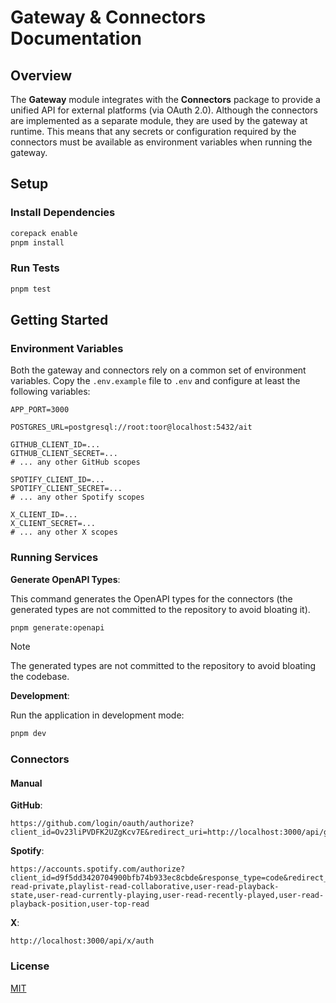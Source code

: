 # Gateway & Connectors Documentation

## Overview

The **Gateway** module integrates with the **Connectors** package to provide a unified API for external platforms (via OAuth 2.0). Although the connectors are implemented as a separate module, they are used by the gateway at runtime. This means that any secrets or configuration required by the connectors must be available as environment variables when running the gateway.

## Setup

### Install Dependencies

```bash
corepack enable
pnpm install
```

### Run Tests

```bash
pnpm test
```

## Getting Started


### Environment Variables

Both the gateway and connectors rely on a common set of environment variables. Copy the `.env.example` file to `.env` and configure at least the following variables:

```dotenv
APP_PORT=3000

POSTGRES_URL=postgresql://root:toor@localhost:5432/ait

GITHUB_CLIENT_ID=...
GITHUB_CLIENT_SECRET=...
# ... any other GitHub scopes

SPOTIFY_CLIENT_ID=...
SPOTIFY_CLIENT_SECRET=...
# ... any other Spotify scopes

X_CLIENT_ID=...
X_CLIENT_SECRET=...
# ... any other X scopes
```

### Running Services

**Generate OpenAPI Types**:

This command generates the OpenAPI types for the connectors (the generated types are not committed to the repository to avoid bloating it).

```bash
pnpm generate:openapi
```

> [!NOTE]
> The generated types are not committed to the repository to avoid bloating the codebase.

**Development**:

Run the application in development mode:

```bash
pnpm dev
```

### Connectors

#### Manual

**GitHub**:

```
https://github.com/login/oauth/authorize?client_id=Ov23liPVDFK2UZgKcv7E&redirect_uri=http://localhost:3000/api/github/auth/callback&scope=repo
```

**Spotify**:

```
https://accounts.spotify.com/authorize?client_id=d9f5dd3420704900bfb74b933ec8cbde&response_type=code&redirect_uri=http://localhost:3000/api/spotify/auth/callback&scope=playlist-read-private,playlist-read-collaborative,user-read-playback-state,user-read-currently-playing,user-read-recently-played,user-read-playback-position,user-top-read
```

**X**:

```
http://localhost:3000/api/x/auth
```

### License

[MIT](../../LICENSE)
